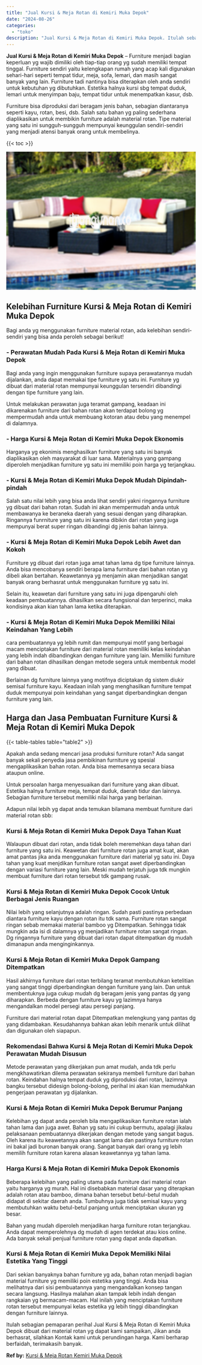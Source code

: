 ```yaml
---
title: "Jual Kursi & Meja Rotan di Kemiri Muka Depok"
date: "2024-08-26"
categories: 
  - "toko"
description: "Jual Kursi & Meja Rotan di Kemiri Muka Depok. Itulah sebagian pemaparan perihal Jual Kursi & Meja Rotan di Kemiri Muka Depok dibuat dari material rotan yg da..."
---
```


**Jual Kursi & Meja Rotan di Kemiri Muka Depok** – Furniture menjadi bagian keperluan yg wajib dimiliki oleh tiap-tiap orang yg sudah memiliki tempat tinggal. Furniture sendiri yaitu kelengkapan rumah yang acap kali digunakan sehari-hari seperti tempat tidur, meja, sofa, lemari, dan masih sangat banyak yang lain. Furniture tadi nantinya bisa diterapkan oleh anda sendiri untuk kebutuhan yg dibutuhkan. Estetika halnya kursi sbg tempat duduk, lemari untuk menyimpan baju, tempat tidur untuk menempatkan kasur, dsb.

Furniture bisa diproduksi dari beragam jenis bahan, sebagian diantaranya seperti kayu, rotan, besi, dsb. Salah satu bahan yg paling sederhana diaplikasikan untuk membikin furniture adalah material rotan. Tipe material yang satu ini sungguh-sungguh mempunyai keunggulan sendiri-sendiri yang menjadi atensi banyak orang untuk membelinya.

{{< toc >}}

![Jual Kursi & Meja Rotan di Kemiri Muka Depok](/images/kursi-meja-rotan-murah30.png)

## Kelebihan Furniture Kursi & Meja Rotan di Kemiri Muka Depok

Bagi anda yg menggunakan furniture material rotan, ada kelebihan sendiri-sendiri yang bisa anda peroleh sebagai berikut!

### \- Perawatan Mudah Pada Kursi & Meja Rotan di Kemiri Muka Depok

Bagi anda yang ingin menggunakan furniture supaya perawatannya mudah dijalankan, anda dapat memakai tipe furniture yg satu ini. Furniture yg dibuat dari material rotan mempunyai keunggulan tersendiri dibandingi dengan tipe furniture yang lain.

Untuk melakukan perawatan juga teramat gampang, keadaan ini dikarenakan furniture dari bahan rotan akan terdapat bolong yg mempermudah anda untuk membuang kotoran atau debu yang menempel di dalamnya.

### \- Harga Kursi & Meja Rotan di Kemiri Muka Depok Ekonomis

Harganya yg ekonimis menghasilkan furniture yang satu ini banyak diaplikasikan oleh masyarakat di luar sana. Materialnya yang gampang diperoleh menjadikan furniture yg satu ini memiliki poin harga yg terjangkau.

### \- Kursi & Meja Rotan di Kemiri Muka Depok Mudah Dipindah-pindah

Salah satu nilai lebih yang bisa anda lihat sendiri yakni ringannya furniture yg dibuat dari bahan rotan. Sudah ini akan mempermudah anda untuk membawanya ke beraneka daerah yang sesuai dengan yang diharapkan. Ringannya funrniture yang satu ini karena dibikin dari rotan yang juga mempunyai berat super ringan dibandingi dg jenis bahan lainnya.

### \- Kursi & Meja Rotan di Kemiri Muka Depok Lebih Awet dan Kokoh

Furniture yg dibuat dari rotan juga amat tahan lama dg tipe furniture lainnya. Anda bisa mencobanya sendiri berapa lama furniture dari bahan rotan yg dibeli akan bertahan. Keawetannya yg menjamin akan menjadikan sangat banyak orang berhasrat untuk menggunakan furniture yg satu ini.

Selain itu, keawetan dari furniture yang satu ini juga dipengaruhi oleh keadaan pembuatannya. dihasilkan secara fungsional dan terperinci, maka kondisinya akan kian tahan lama ketika diterapkan.

### \- Kursi & Meja Rotan di Kemiri Muka Depok Memiliki Nilai Keindahan Yang Lebih

cara pembuatannya yg lebih rumit dan mempunyai motif yang berbagai macam menciptakan furniture dari material rotan memiliki kelas keindahan yang lebih indah dibandingkan dengan furniture yang lain. Memiliki furniture dari bahan rotan dihasilkan dengan metode segera untuk membentuk model yang dibuat.

Berlainan dg furniture lainnya yang motifnya diciptakan dg sistem diukir semisal furniture kayu. Keadaan inilah yang menghasilkan furniture tempat duduk mempunyai poin keindahan yang sangat diperbandingkan dengan furniture yang lain.

## Harga dan Jasa Pembuatan Furniture Kursi & Meja Rotan di Kemiri Muka Depok

{{< table-tables table="table2" >}}

Apakah anda sedang mencari jasa produksi furniture rotan? Ada sangat banyak sekali penyedia jasa pembikinan furniture yg spesial mengaplikasikan bahan rotan. Anda bisa memesannya secara biasa ataupun online.

Untuk persoalan harga menyesuaikan dari furniture yang akan dibuat. Estetika halnya furniture meja, tempat duduk, daerah tidur dan lainnya. Sebagian furniture tersebut memiliki nilai harga yang berlainan.

Adapun nilai lebih yg dapat anda temukan bilamana membuat furniture dari material rotan sbb:

### Kursi & Meja Rotan di Kemiri Muka Depok Daya Tahan Kuat

Walaupun dibuat dari rotan, anda tidak boleh meremehkan daya tahan dari furniture yang satu ini. Keawetan dari furniture rotan juga amat kuat, akan amat pantas jika anda menggunakan furniture dari material yg satu ini. Daya tahan yang kuat menjdikan furniture rotan sangat awet diperbandingkan dengan variasi furniture yang lain. Meski mudah terjatuh juga tdk mungkin membuat furniture dari rotan tersebut tdk gampang rusak.

### Kursi & Meja Rotan di Kemiri Muka Depok Cocok Untuk Berbagai Jenis Ruangan

Nilai lebih yang selanjutnya adalah ringan. Sudah pasti pastinya perbedaan diantara furniture kayu dengan rotan itu tdk sama. Furniture rotan sangat ringan sebab memakai material bamboo yg Ditempatkan. Sehingga tidak mungkin ada isi di dalamnya yg menjadikan furniture rotan sangat ringan. Dg ringannya furniture yang dibuat dari rotan dapat ditempatkan dg mudah dimanapun anda menginginkannya.

### Kursi & Meja Rotan di Kemiri Muka Depok Gampang Ditempatkan

Hasil akhirnya furniture dari rotan terbilang teramat membutuhkan ketelitian yang sangat tinggi diperbandingkan dengan furniture yang lain. Dan untuk membentuknya juga cukup mudah dg beragam jenis yang pantas dg yang diharapkan. Berbeda dengan furniture kayu yg lazimnya hanya mengandalkan model persegi atau persegi panjang.

Furniture dari material rotan dapat Ditempatkan melengkung yang pantas dg yang didambakan. Kesudahannya bahkan akan lebih menarik untuk dilihat dan digunakan oleh siapapun.

### Rekomendasi Bahwa Kursi & Meja Rotan di Kemiri Muka Depok Perawatan Mudah Disusun

Metode perawatan yang dikerjakan pun amat mudah, anda tdk perlu mengkhawatirkan dilema perawatan sekiranya membeli furniture dari bahan rotan. Keindahan halnya tempat duduk yg diproduksi dari rotan, lazimnya bangku tersebut didesign bolong-bolong, perihal ini akan kian memudahkan pengerjaan perawatan yg dijalankan.

### Kursi & Meja Rotan di Kemiri Muka Depok Berumur Panjang

Kelebihan yg dapat anda peroleh bila mengaplikasikan furniture rotan ialah tahan lama dan juga awet. Bahan yg satu ini cukup bermutu, apalagi jikalau pelaksanaan pembuatannya dikerjakan dengan metode yang sangat bagus. Oleh karena itu keawetannya akan sangat lama dan pastinya furniture rotan ini bakal jadi buronan banyak orang. Sangat banyak dari orang yg lebih memilih furniture rotan karena alasan keawetannya yg tahan lama.

### Harga Kursi & Meja Rotan di Kemiri Muka Depok Ekonomis

Beberapa kelebihan yang paling utama pada furniture dari material rotan yaitu harganya yg murah. Hal ini disebabkan material dasar yang diterapkan adalah rotan atau bamboo, dimana bahan tersebut betul-betul mudah didapat di sekitar daerah anda. Tumbuhnya juga tidak semisal kayu yang membutuhkan waktu betul-betul panjang untuk menciptakan ukuran yg besar.

Bahan yang mudah diperoleh menjadikan harga furniture rotan terjangkau. Anda dapat memperolehnya dg mudah di agen terdekat atau kios online. Ada banyak sekali penjual furniture rotan yang dapat anda dapatkan.

### Kursi & Meja Rotan di Kemiri Muka Depok Memiliki Nilai Estetika Yang Tinggi

Dari sekian banyaknya bahan furniture yg ada, bahan rotan menjadi bagian material furniture yg memiliki poin estetika yang tinggi. Anda bisa melihatnya dari sisi pembuatannya yang mengandalkan konsep tangan secara langsung. Hasilnya malahan akan tampak lebih indah dengan rangkaian yg bermacam-macam. Hal inilah yang menciptakan furniture rotan tersebut mempunyai kelas estetika yg lebih tinggi dibandingkan dengan furniture lainnya.

Itulah sebagian pemaparan perihal Jual Kursi & Meja Rotan di Kemiri Muka Depok dibuat dari material rotan yg dapat kami sampaikan, Jikan anda berhasrat, silahkan Kontak kami untuk perundingan harga. Kami berharap berfaidah, terimakasih banyak.

**Ref by:** [Kursi & Meja Rotan Kemiri Muka Depok](https://id.wikipedia.org/wiki/Kursi)
